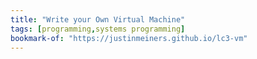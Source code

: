 ```yaml
---
title: "Write your Own Virtual Machine"
tags: [programming,systems programming]
bookmark-of: "https://justinmeiners.github.io/lc3-vm"
---
```

